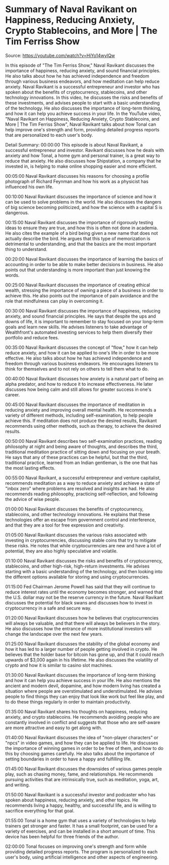 # Summary of Naval Ravikant on Happiness, Reducing Anxiety, Crypto Stablecoins, and More | The Tim Ferriss Show

Source: https://youtube.com/watch?v=HiYo14wylQw

In this episode of "The Tim Ferriss Show," Naval Ravikant discusses the importance of happiness, reducing anxiety, and sound financial principles. He also talks about how he has achieved independence and freedom through various business endeavors, and how meditation can help reduce anxiety.
Naval Ravikant is a successful entrepreneur and investor who has spoken about the benefits of cryptocurrency, stablecoins, and other technology innovations. In this video, he discusses the risks and benefits of these investments, and advises people to start with a basic understanding of the technology. He also discusses the importance of long-term thinking, and how it can help you achieve success in your life.
In the YouTube video, "Naval Ravikant on Happiness, Reducing Anxiety, Crypto Stablecoins, and More | The Tim Ferriss Show", Naval Ravikant talks about how Tonal can help improve one's strength and form, providing detailed progress reports that are personalized to each user's body.

Detail Summary: 
00:00:00
This episode is about Naval Ravikant, a successful entrepreneur and investor. Ravikant discusses how he deals with anxiety and how Tonal, a home gym and personal trainer, is a great way to reduce that anxiety. He also discusses how Shipstation, a company that he invested in, is helping to make online shopping easier and more efficient.

00:05:00
Naval Ravikant discusses his reasons for choosing a profile photograph of Richard Feynman and how his work as a physicist has influenced his own life.

00:10:00
Naval Ravikant discusses the importance of science and how it can be used to solve problems in the world. He also discusses the dangers of big science becoming politicized, and how the science with a capital S is dangerous.

00:15:00
Naval Ravikant discusses the importance of rigorously testing ideas to ensure they are true, and how this is often not done in academia. He also cites the example of a bird being given a new name that does not actually describe the bird. He argues that this type of memorization is detrimental to understanding, and that the basics are the most important thing to understand.

00:20:00
Naval Ravikant discusses the importance of learning the basics of accounting in order to be able to make better decisions in business. He also points out that understanding is more important than just knowing the words.

00:25:00
Naval Ravikant discusses the importance of creating ethical wealth, stressing the importance of owning a piece of a business in order to achieve this. He also points out the importance of pain avoidance and the role that mindfulness can play in overcoming it.

00:30:00
Naval Ravikant discusses the importance of happiness, reducing anxiety, and sound financial principles. He says that despite the ups and downs of life, it is important to remember to stay focused on your long-term goals and learn new skills. He advises listeners to take advantage of Wealthfront's automated investing services to help them diversify their portfolio and reduce fees.

00:35:00
Naval Ravikant discusses the concept of "flow," how it can help reduce anxiety, and how it can be applied to one's life in order to be more effective. He also talks about how he has achieved independence and freedom through various business endeavors. He encourages listeners to think for themselves and to not rely on others to tell them what to do.

00:40:00
Naval Ravikant discusses how anxiety is a natural part of being an alpha predator, and how to reduce it to increase effectiveness. He later discusses how being calm and still allows for greater success in one's career.

00:45:00
Naval Ravikant discusses the importance of meditation in reducing anxiety and improving overall mental health. He recommends a variety of different methods, including self-examination, to help people achieve this. If meditation does not produce the desired results, Ravikant recommends using other methods, such as therapy, to achieve the desired results.

00:50:00
Naval Ravikant describes two self-examination practices, reading philosophy at night and being aware of thoughts, and describes the third, traditional meditation practice of sitting down and focusing on your breath. He says that any of these practices can be helpful, but that the third, traditional practice, learned from an Indian gentleman, is the one that has the most lasting effects.

00:55:00
Naval Ravikant, a successful entrepreneur and venture capitalist, recommends meditation as a way to reduce anxiety and achieve a state of "inbox zero" where problems are resolved and insights are had. He also recommends reading philosophy, practicing self-reflection, and following the advice of wise people.

01:00:00
Naval Ravikant discusses the benefits of cryptocurrency, stablecoins, and other technology innovations. He explains that these technologies offer an escape from government control and interference, and that they are a tool for free expression and creativity.

01:05:00
Naval Ravikant discusses the various risks associated with investing in cryptocurrencies, discussing stable coins that try to mitigate these risks. He notes that while cryptocurrencies are new and have a lot of potential, they are also highly speculative and volatile.

01:10:00
Naval Ravikant discusses the risks and benefits of cryptocurrency, stablecoins, and other high-risk, high-return investments. He advises starting with a basic understanding of the technology, and then looking into the different options available for storing and using cryptocurrencies.

01:15:00
Fed Chairman Jerome Powell has said that they will continue to reduce interest rates until the economy becomes stronger, and warned that the U.S. dollar may not be the reserve currency in the future. Naval Ravikant discusses the potential for black swans and discusses how to invest in cryptocurrency in a safe and secure way.

01:20:00
Naval Ravikant discusses how he believes that cryptocurrencies will always be valuable, and that there will always be believers in the story. He also discusses how the entrance of more institutional investors will change the landscape over the next few years.

01:25:00
Naval Ravikant discusses the stability of the global economy and how it has led to a larger number of people getting involved in crypto. He believes that the holder base for bitcoin has gone up, and that it could reach upwards of $3,000 again in his lifetime. He also discusses the volatility of crypto and how it is similar to casino slot machines.

01:30:00
Naval Ravikant discusses the importance of long-term thinking and how it can help you achieve success in your life. He also mentions the ancient and modern devil, dopamine, and how modern living has created a situation where people are overstimulated and understimulated. He advises people to find things they can enjoy that look like work but feel like play, and to do these things regularly in order to maintain productivity.

01:35:00
Naval Ravikant shares his thoughts on happiness, reducing anxiety, and crypto stablecoins. He recommends avoiding people who are constantly involved in conflict and suggests that those who are self-aware are more attractive and easy to get along with.

01:40:00
Naval Ravikant discusses the idea of "non-player characters" or "npcs" in video games, and how they can be applied to life. He discusses the importance of winning games in order to be free of them, and how to do this by choosing games carefully. He also talks about the importance of setting boundaries in order to have a happy and fulfilling life.

01:45:00
Naval Ravikant discusses the downsides of various games people play, such as chasing money, fame, and relationships. He recommends pursuing activities that are intrinsically true, such as meditation, yoga, art, and writing.

01:50:00
Naval Ravikant is a successful investor and podcaster who has spoken about happiness, reducing anxiety, and other topics. He recommends living a happy, healthy, and successful life, and is willing to sacrifice everything for that goal.

01:55:00
Tonal is a home gym that uses a variety of technologies to help trainers get stronger and faster. It has a small footprint, can be used for a variety of exercises, and can be installed in a short amount of time. This device has been helpful for three friends of the author.

02:00:00
Tonal focuses on improving one's strength and form while providing detailed progress reports. The program is personalized to each user's body, using artificial intelligence and other aspects of engineering.

